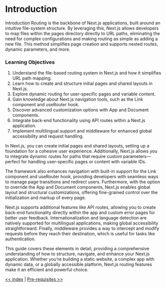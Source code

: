 # Introduction
Introduction
Routing is the backbone of Next.js applications, built around an intuitive file-system structure. By leveraging this, Next.js allows developers to map files within the pages directory directly to URL paths, eliminating the need for complex configurations and making routing as simple as adding a new file. This method simplifies page creation and supports nested routes, dynamic parameters, and more.

### Learning Objectives
1. Understand the file-based routing system in Next.js and how it simplifies URL path mapping.
2. Learn how to create and structure initial pages and shared layouts in Next.js.
3. Explore dynamic routing for user-specific pages and variable content.
4. Gain knowledge about Next.js navigation tools, such as the Link component and useRouter hook.
5. Discover advanced customization options with App and Document components.
6. Integrate back-end functionality using API routes within a Next.js application.
7. Implement multilingual support and middleware for enhanced global accessibility and request handling.

In Next.js, you can create initial pages and shared layouts, setting up a foundation for a cohesive user experience. Additionally, Next.js allows you to integrate dynamic routes for paths that require custom parameters—perfect for handling user-specific pages or content with variable IDs.

The framework also enhances navigation with built-in support for the Link component and useRouter hook, providing developers with seamless ways to manage page transitions and redirect users. Furthermore, with the option to override the App and Document components, Next.js enables global layout and structural customizations, offering fine-grained control over the initialization and markup of every page.

Next.js supports additional features like API routes, allowing you to create back-end functionality directly within the app and custom error pages for better user feedback. Internationalization and language detection are natively supported for multilingual applications, making global accessibility straightforward. Finally, middleware provides a way to intercept and modify requests before they reach their destination, which is useful for tasks like authentication.

This guide covers these elements in detail, providing a comprehensive understanding of how to structure, navigate, and enhance your Next.js application. Whether you’re building a static website, a complex app with dynamic data, or a globally accessible platform, Next.js routing features make it an efficient and powerful choice.

[<< index](index.md) | [Pre-requisites >>](pre-requisite.md)
